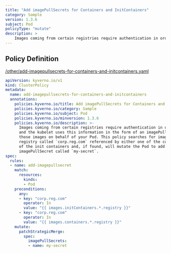 ```yaml
---
title: "Add imagePullSecrets for Containers and InitContainers"
category: Sample
version: 1.3.6
subject: Pod
policyType: "mutate"
description: >
    Images coming from certain registries require authentication in order to pull them, and the kubelet uses this information in the form of an imagePullSecret to pull those images on behalf of your Pod. This policy searches for images coming from a registry called `corp.reg.com` referenced by either one of the containers or one  of the init containers and, if found, will mutate the Pod to add an imagePullSecret called `my-secret`.
---
```


## Policy Definition
<a href="https://github.com/kyverno/policies/raw/main//other/add-imagepullsecrets-for-containers-and-initcontainers.yaml" target="-blank">/other/add-imagepullsecrets-for-containers-and-initcontainers.yaml</a>

```yaml
apiVersion: kyverno.io/v1
kind: ClusterPolicy
metadata:
  name: add-imagepullsecrets-for-containers-and-initcontainers
  annotations:
    policies.kyverno.io/title: Add imagePullSecrets for Containers and InitContainers
    policies.kyverno.io/category: Sample
    policies.kyverno.io/subject: Pod
    policies.kyverno.io/minversion: 1.3.6
    policies.kyverno.io/description: >-
      Images coming from certain registries require authentication in order to pull them,
      and the kubelet uses this information in the form of an imagePullSecret to pull
      those images on behalf of your Pod. This policy searches for images coming from a
      registry called `corp.reg.com` referenced by either one of the containers or one 
      of the init containers and, if found, will mutate the Pod to add an
      imagePullSecret called `my-secret`.
spec:
  rules:
  - name: add-imagepullsecret
    match:
      resources:
        kinds:
        - Pod
    preconditions:
      any:
      - key: "corp.reg.com"
        operator: In
        value: "{{ images.initContainers.*.registry }}"
      - key: "corp.reg.com"          
        operator: In
        value: "{{ images.containers.*.registry }}"
    mutate:
      patchStrategicMerge:
        spec:
          imagePullSecrets:
          - name: my-secret

```
